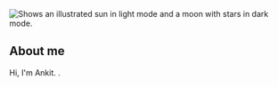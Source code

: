 <picture>
  <source media="(prefers-color-scheme: dark)" srcset="https://drive.google.com/file/d/1ZJDDImaGvp7kA1ZRek82NHksiIgRDIe8/view?usp=drive_link">
  <source media="(prefers-color-scheme: light)" srcset="https://drive.google.com/file/d/1ZJDDImaGvp7kA1ZRek82NHksiIgRDIe8/view?usp=drive_link">
  <img alt="Shows an illustrated sun in light mode and a moon with stars in dark mode." src="https://drive.google.com/file/d/1ZJDDImaGvp7kA1ZRek82NHksiIgRDIe8/view?usp=drive_link">
</picture>

## About me
Hi, I'm Ankit. .

